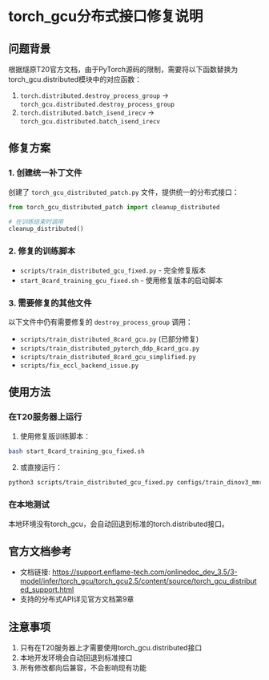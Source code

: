 # torch_gcu分布式接口修复说明

## 问题背景

根据燧原T20官方文档，由于PyTorch源码的限制，需要将以下函数替换为torch_gcu.distributed模块中的对应函数：

1. `torch.distributed.destroy_process_group` → `torch_gcu.distributed.destroy_process_group`
2. `torch.distributed.batch_isend_irecv` → `torch_gcu.distributed.batch_isend_irecv`

## 修复方案

### 1. 创建统一补丁文件

创建了 `torch_gcu_distributed_patch.py` 文件，提供统一的分布式接口：

```python
from torch_gcu_distributed_patch import cleanup_distributed

# 在训练结束时调用
cleanup_distributed()
```

### 2. 修复的训练脚本

- `scripts/train_distributed_gcu_fixed.py` - 完全修复版本
- `start_8card_training_gcu_fixed.sh` - 使用修复版本的启动脚本

### 3. 需要修复的其他文件

以下文件中仍有需要修复的 `destroy_process_group` 调用：

- `scripts/train_distributed_8card_gcu.py` (已部分修复)
- `scripts/train_distributed_pytorch_ddp_8card_gcu.py`
- `scripts/train_distributed_8card_gcu_simplified.py`
- `scripts/fix_eccl_backend_issue.py`

## 使用方法

### 在T20服务器上运行

1. 使用修复版训练脚本：
```bash
bash start_8card_training_gcu_fixed.sh
```

2. 或直接运行：
```bash
python3 scripts/train_distributed_gcu_fixed.py configs/train_dinov3_mmrs1m_t20_gcu.py --launcher pytorch
```

### 在本地测试

本地环境没有torch_gcu，会自动回退到标准的torch.distributed接口。

## 官方文档参考

- 文档链接: https://support.enflame-tech.com/onlinedoc_dev_3.5/3-model/infer/torch_gcu/torch_gcu2.5/content/source/torch_gcu_distributed_support.html
- 支持的分布式API详见官方文档第9章

## 注意事项

1. 只有在T20服务器上才需要使用torch_gcu.distributed接口
2. 本地开发环境会自动回退到标准接口
3. 所有修改都向后兼容，不会影响现有功能